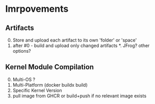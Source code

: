# Imrpovements

## Artifacts
0. Store and upload each artifact to its own 'folder' or 'space'
1. after #0 - build and upload only changed artifacts
*. JFrog? other options?

## Kernel Module Compilation
0. Multi-OS ?
1. Multi-Platform (docker buildx build)
2. Specific Kernel Version
3. pull image from GHCR or build+push if no relevant image exists
